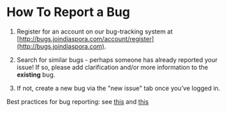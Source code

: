 # How To Report a Bug

1. Register for an account on our bug-tracking system at [http://bugs.joindiaspora.com/account/register](http://bugs.joindiaspora.com).

2. Search for similar bugs - perhaps someone has already reported your issue! If so, please add
clarification and/or more information to the **existing** bug.

3. If not, create a new bug via the "new issue" tab once you've logged in.

Best practices for bug reporting: see [this](http://www.webmproject.org/code/bug-reporting/) and [this](http://geekswithblogs.net/srkprasad/archive/2004/10/06/12224.aspx)
